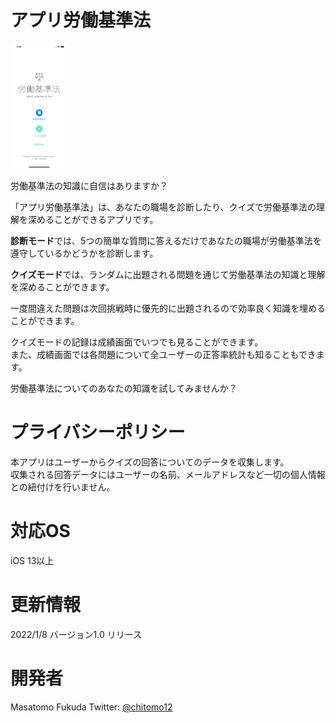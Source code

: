 
# アプリ労働基準法
<img src="https://github.com/chitomo12/Rodokijunho/blob/main/ScreenShot/Simulator%20Screen%20Shot%20-%20iPhone%2012%20Pro%20Max%20-%202022-01-08%20at%2019.00.13.png?raw=true" alt="アプリ労働基準法" height="200">

労働基準法の知識に自信はありますか？

「アプリ労働基準法」は、あなたの職場を診断したり、クイズで労働基準法の理解を深めることができるアプリです。

**診断モード**では、5つの簡単な質問に答えるだけであなたの職場が労働基準法を遵守しているかどうかを診断します。

**クイズモード**では、ランダムに出題される問題を通じて労働基準法の知識と理解を深めることができます。

一度間違えた問題は次回挑戦時に優先的に出題されるので効率良く知識を埋めることができます。

クイズモードの記録は成績画面でいつでも見ることができます。  
また、成績画面では各問題について全ユーザーの正答率統計も知ることもできます。

労働基準法についてのあなたの知識を試してみませんか？

# プライバシーポリシー

本アプリはユーザーからクイズの回答についてのデータを収集します。  
収集される回答データにはユーザーの名前、メールアドレスなど一切の個人情報との紐付けを行いません。

# 対応OS

iOS 13以上

# 更新情報

2022/1/8 バージョン1.0 リリース

# 開発者

Masatomo Fukuda
Twitter: [@chitomo12](https://twitter.com/chitomo12)
